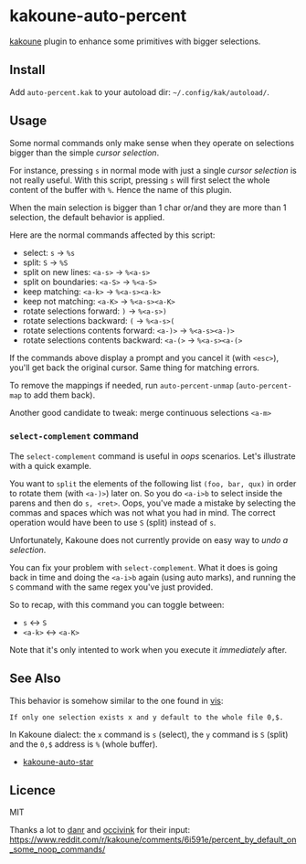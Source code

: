 # kakoune-auto-percent

[kakoune](http://kakoune.org) plugin to enhance some primitives with bigger selections.

## Install

Add `auto-percent.kak` to your autoload dir: `~/.config/kak/autoload/`.

## Usage

Some normal commands only make sense when they operate on selections bigger than the simple *cursor selection*.

For instance, pressing `s` in normal mode with just a single *cursor selection* is not really useful.
With this script, pressing `s` will first select the whole content of the buffer with `%`. Hence the name of this plugin.

When the main selection is bigger than 1 char or/and they are more than 1 selection, the default behavior is applied.

Here are the normal commands affected by this script:

- select: `s` → `%s`
- split: `S` → `%S`
- split on new lines: `<a-s>` → `%<a-s>`
- split on boundaries: `<a-S>` → `%<a-S>`
- keep matching: `<a-k>` → `%<a-s><a-k>`
- keep not matching: `<a-K>` → `%<a-s><a-K>`
- rotate selections forward: `)` → `%<a-s>)`
- rotate selections backward: `(` → `%<a-s>(`
- rotate selections contents forward: `<a-)>` → `%<a-s><a-)>`
- rotate selections contents backward: `<a-(>` → `%<a-s><a-(>`

If the commands above display a prompt and you cancel it (with `<esc>`), you'll get back the original cursor.
Same thing for matching errors.

To remove the mappings if needed, run `auto-percent-unmap` (`auto-percent-map` to add them back).

Another good candidate to tweak: merge continuous selections `<a-m>`

### `select-complement` command

The `select-complement` command is useful in *oops* scenarios. Let's illustrate with a quick example.

You want to `split` the elements of the following list `(foo, bar, qux)` in order to rotate them (with `<a-)>`) later on.
So you do `<a-i>b` to select inside the parens and then do `s, <ret>`. Oops, you've made a mistake by selecting the commas and
spaces which was not what you had in mind. The correct operation would have been to use `S` (split) instead of `s`.

Unfortunately, Kakoune does not currently provide on easy way to *undo a selection*.

You can fix your problem with `select-complement`. What it does is going back in time and doing the `<a-i>b` again (using auto marks),
and running the `S` command with the same regex you've just provided.

So to recap, with this command you can toggle between:
- `s` <-> `S`
- `<a-k>` <-> `<a-K>`

Note that it's only intented to work when you execute it *immediately* after.

## See Also

This behavior is somehow similar to the one found in [vis](https://github.com/martanne/vis):

    If only one selection exists x and y default to the whole file 0,$.

In Kakoune dialect: the `x` command is `s` (select), the `y` command is `S` (split) and  the `0,$` address is `%` (whole buffer).

- [kakoune-auto-star](https://github.com/Delapouite/kakoune-auto-star)

## Licence

MIT

Thanks a lot to [danr](https://github.com/danr) and [occivink](https://github.com/occivink)
for their input: https://www.reddit.com/r/kakoune/comments/6i591e/percent_by_default_on_some_noop_commands/
